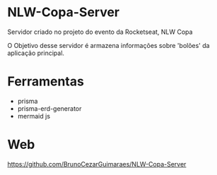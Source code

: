 # NLW-Copa-Server
Servidor criado no projeto do evento da Rocketseat, NLW Copa

O Objetivo desse servidor é armazena informações sobre 'bolões' da aplicação principal.

# Ferramentas
- prisma
- prisma-erd-generator
- mermaid js

# Web
https://github.com/BrunoCezarGuimaraes/NLW-Copa-Server
